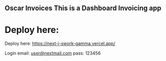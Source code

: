 ## Oscar Invoices This is a Dashboard Invoicing app 


Deploy here: 
=======
Deploy here: https://next-j-swork-gamma.vercel.app/

Login
email: user@nextmail.com
pass: 123456
